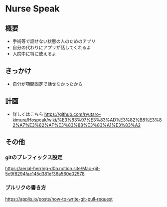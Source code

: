# Nurse Speak
## 概要
- 手術等で話せない状態の人のためのアプリ
- 自分の代わりにアプリが話してくれるよ
- 入院中に特に使えるよ
## きっかけ
- 自分が顎間固定で話せなかったから

## 計画
- 詳しくはこちら
https://github.com/ryutaro-kimura/Hospeak/wiki/%E3%83%97%E3%83%AD%E3%82%B8%E3%82%A7%E3%82%AF%E3%83%88%E3%83%A1%E3%83%A2

## その他
### gitのプレフィックス設定
https://aerial-herring-d0a.notion.site/Mac-git-5c9f8294fac145d381ef36a560e02578

### プルリクの書き方
https://applis.io/posts/how-to-write-git-pull-request
